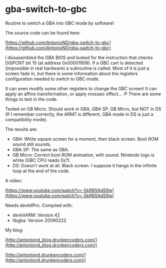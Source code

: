 gba-switch-to-gbc
=================

Routine to switch a GBA into GBC mode by software!

The source code can be found here:

[https://github.com/AntonioND/gba-switch-to-gbc](https://github.com/AntonioND/gba-switch-to-gbc)

I dissasembled the GBA BIOS and looked for the instruction that checks DISPCNT bit 15 (at address 0x00001958). If a GBC cart is detected (impossible in real hardware) a subroutine is called. Most of it is just a screen fade in, but there is some information about the registers configuration needed to switch to GBC mode.

It can even modify some other registers to change the GBC screen! It can apply an affine transformation, or apply mossaic effect... :P There are some things to test in the code.

Tested on GB Micro. Should work in GBA, GBA SP, GB Micro, but NOT in DS (If I remember correctly, the ARM7 is different, GBA mode in DS is just a compatibility mode).

The results are:
- GBA: White square screen for a moment, then black screen. Boot ROM sound still sounds.
- GBA SP: The same as GBA.
- GB Micro: Correct boot ROM animation, with sound. Nintendo logo is white (GBC CPU reads 0s?).
- DS: Doesn't work at all. Black screen. I suppose it hangs in the infinite loop at the end of the code.

A video:

[https://www.youtube.com/watch?v=-SkR8SAdS9w](https://www.youtube.com/watch?v=-SkR8SAdS9w)

Needs devkitPro. Compiled with:

- devkitARM: Version 42
- libgba: Version 20090222

My blog:

[http://antoniond_blog.drunkencoders.com/](http://antoniond_blog.drunkencoders.com/)

[http://antoniond.drunkencoders.com/](http://antoniond.drunkencoders.com/)
